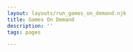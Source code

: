 ```yaml
---
layout: layouts/run_games_on_demand.njk
title: Games On Demand
description: ''
tags: pages

---
```

<!--
We're looking for GMs to run in the Games On Demand room for the Goats Gruff and possibly a few other adventurous players. 

Games on Demand time slots are 4 hours long. In each slot you can run either a single 4-hour game or two 2-hour games. Either way we ask that you offer two different games for players to choose. If you would like to offer four games, submit the form twice.

**Free admission:** attendees who sign up for any combination of 8+ hours of running events, GMing in Games on Demand, or volunteer shifts get a free 4-day badge to attend the con.
-->